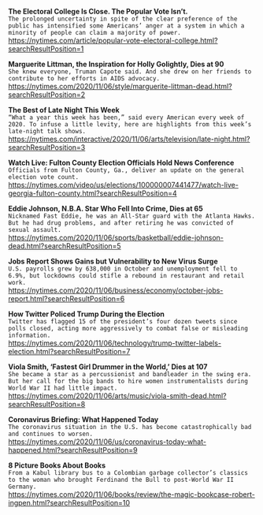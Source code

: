 **The Electoral College Is Close. The Popular Vote Isn’t.**\
`The prolonged uncertainty in spite of the clear preference of the public has intensified some Americans’ anger at a system in which a minority of people can claim a majority of power.`\
https://nytimes.com/article/popular-vote-electoral-college.html?searchResultPosition=1

**Marguerite Littman, the Inspiration for Holly Golightly, Dies at 90**\
`She knew everyone, Truman Capote said. And she drew on her friends to contribute to her efforts in AIDS advocacy.`\
https://nytimes.com/2020/11/06/style/marguerite-littman-dead.html?searchResultPosition=2

**The Best of Late Night This Week**\
`“What a year this week has been,” said every American every week of 2020. To infuse a little levity, here are highlights from this week’s late-night talk shows.`\
https://nytimes.com/interactive/2020/11/06/arts/television/late-night.html?searchResultPosition=3

**Watch Live: Fulton County Election Officials Hold News Conference**\
`Officials from Fulton County, Ga., deliver an update on the general election vote count.`\
https://nytimes.com/video/us/elections/100000007441477/watch-live-georgia-fulton-county.html?searchResultPosition=4

**Eddie Johnson, N.B.A. Star Who Fell Into Crime, Dies at 65**\
`Nicknamed Fast Eddie, he was an All-Star guard with the Atlanta Hawks. But he had drug problems, and after retiring he was convicted of sexual assault.`\
https://nytimes.com/2020/11/06/sports/basketball/eddie-johnson-dead.html?searchResultPosition=5

**Jobs Report Shows Gains but Vulnerability to New Virus Surge**\
`U.S. payrolls grew by 638,000 in October and unemployment fell to 6.9%, but lockdowns could stifle a rebound in restaurant and retail work.`\
https://nytimes.com/2020/11/06/business/economy/october-jobs-report.html?searchResultPosition=6

**How Twitter Policed Trump During the Election**\
`Twitter has flagged 15 of the president’s four dozen tweets since polls closed, acting more aggressively to combat false or misleading information.`\
https://nytimes.com/2020/11/06/technology/trump-twitter-labels-election.html?searchResultPosition=7

**Viola Smith, ‘Fastest Girl Drummer in the World,’ Dies at 107**\
`She became a star as a percussionist and bandleader in the swing era. But her call for the big bands to hire women instrumentalists during World War II had little impact.`\
https://nytimes.com/2020/11/06/arts/music/viola-smith-dead.html?searchResultPosition=8

**Coronavirus Briefing: What Happened Today**\
`The coronavirus situation in the U.S. has become catastrophically bad and continues to worsen.`\
https://nytimes.com/2020/11/06/us/coronavirus-today-what-happened.html?searchResultPosition=9

**8 Picture Books About Books**\
`From a Kabul library bus to a Colombian garbage collector’s classics to the woman who brought Ferdinand the Bull to post-World War II Germany.`\
https://nytimes.com/2020/11/06/books/review/the-magic-bookcase-robert-ingpen.html?searchResultPosition=10

